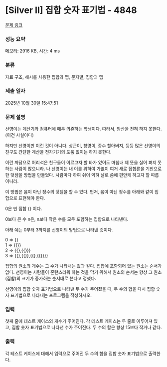 # [Silver II] 집합 숫자 표기법 - 4848 

[문제 링크](https://www.acmicpc.net/problem/4848) 

### 성능 요약

메모리: 2916 KB, 시간: 4 ms

### 분류

자료 구조, 해시를 사용한 집합과 맵, 문자열, 집합과 맵

### 제출 일자

2025년 10월 30일 15:47:51

### 문제 설명

<p>선영이는 계산기와 컴퓨터에 매우 의존하는 학생이다. 따라서, 암산을 전혀 하지 못한다. (이건 사실이다)</p>

<p>하지만 선영이만 이런 것이 아니다. 상근이, 창영이, 종수 할아버지, 등등 많은 선영이의 친구도 간단한 계산을 전자기기의 도움 없이는 하지 못한다.</p>

<p>이런 까닭으로 어리석은 친구들이 이르고자 할 바가 있어도 마침내 제 뜻을 실어 펴지 못하는 사람이 많으니라. 나 선영이는 내 이를 위하여 가엾이 여거 새로 집합론을 기반으로 한 덧셈을 방법을 만들었다. 사람마다 하여 쉬이 익혀 날로 씀에 편안케 하고자 할 따름이니라.</p>

<p>이 방법은 음이 아닌 정수의 덧셈을 할 수 있다. 먼저, 음이 아닌 정수를 아래와 같이 집합으로 표현해야 한다.</p>

<p>0은 빈 집합 {} 이다.</p>

<p>0보다 큰 수 n은, n보다 작은 수를 모두 포함하는 집합으로 나타낸다.</p>

<p>아래 예는 0부터 3까지를 선영이의 방법으로 나타낸 것이다.</p>

<p>0 => {}<br>
1 => {{}}<br>
2 => {{},{{}}}<br>
3 => {{},{{}},{{},{{}}}}</p>

<p>집합의 원소의 개수는 그 수가 나타내는 값과 같다. 집합에 포함되어 있는 원소는 순서가 없다. 선영이는 사람들이 혼란스러워 하는 것을 막기 위해서 원소의 순서는 항상 그 원소(집합)의 크기가 증가하는 순서대로 쓴다고 정했다.</p>

<p>선영이의 집합 숫자 표기법으로 나타낸 두 수가 주어졌을 때, 두 수의 합을 다시 집합 숫자 표기법으로 나타내는 프로그램을 작성하시오.</p>

### 입력 

 <p>첫째 줄에 테스트 케이스의 개수가 주어진다. 각 테스트 케이스는 두 줄로 이루어져 있고, 집합 숫자 표기법으로 나타낸 수가 주어진다. 두 수의 합은 항상 15보다 작거나 같다.</p>

### 출력 

 <p>각 테스트 케이스에 대해서 입력으로 주어진 두 수의 합을 집합 숫자 표기법으로 출력한다.</p>

